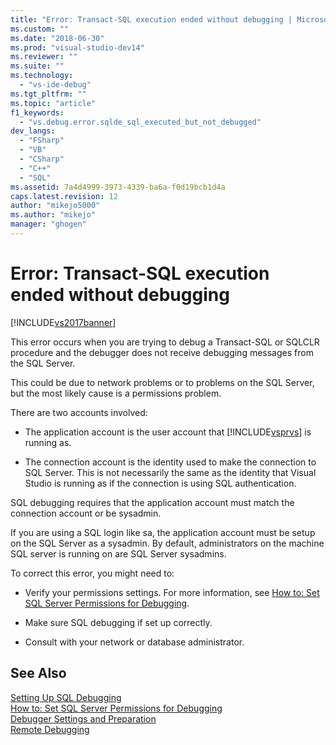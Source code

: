 ```yaml
---
title: "Error: Transact-SQL execution ended without debugging | Microsoft Docs"
ms.custom: ""
ms.date: "2018-06-30"
ms.prod: "visual-studio-dev14"
ms.reviewer: ""
ms.suite: ""
ms.technology: 
  - "vs-ide-debug"
ms.tgt_pltfrm: ""
ms.topic: "article"
f1_keywords: 
  - "vs.debug.error.sqlde_sql_executed_but_not_debugged"
dev_langs: 
  - "FSharp"
  - "VB"
  - "CSharp"
  - "C++"
  - "SQL"
ms.assetid: 7a4d4999-3973-4339-ba6a-f0d19bcb1d4a
caps.latest.revision: 12
author: "mikejo5000"
ms.author: "mikejo"
manager: "ghogen"
---
```

# Error: Transact-SQL execution ended without debugging
[!INCLUDE[vs2017banner](../includes/vs2017banner.md)]

This error occurs when you are trying to debug a Transact-SQL or SQLCLR procedure and the debugger does not receive debugging messages from the SQL Server.  
  
 This could be due to network problems or to problems on the SQL Server, but the most likely cause is a permissions problem.  
  
 There are two accounts involved:  
  
-   The application account is the user account that [!INCLUDE[vsprvs](../includes/vsprvs-md.md)] is running as.  
  
-   The connection account is the identity used to make the connection to SQL Server. This is not necessarily the same as the identity that Visual Studio is running as if the connection is using SQL authentication.  
  
 SQL debugging requires that the application account must match the connection account or be sysadmin.  
  
 If you are using a SQL login like sa, the application account must be setup on the SQL Server as a sysadmin. By default, administrators on the machine SQL server is running on are SQL Server sysadmins.  
  
 To correct this error, you might need to:  
  
-   Verify your permissions settings. For more information, see [How to: Set SQL Server Permissions for Debugging](http://msdn.microsoft.com/en-us/84e088d0-0409-41d4-841b-f5d4b0fda414).  
  
-   Make sure SQL debugging if set up correctly.  
  
-   Consult with your network or database administrator.  
  
## See Also  
 [Setting Up SQL Debugging](http://msdn.microsoft.com/en-us/3db09e68-edcc-42de-9c22-4e97cfd55ab3)   
 [How to: Set SQL Server Permissions for Debugging](http://msdn.microsoft.com/en-us/84e088d0-0409-41d4-841b-f5d4b0fda414)   
 [Debugger Settings and Preparation](../debugger/debugger-settings-and-preparation.md)   
 [Remote Debugging](../debugger/remote-debugging.md)



